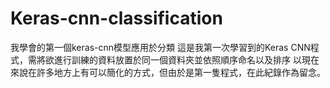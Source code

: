 # Keras-cnn-classification
我學會的第一個keras-cnn模型應用於分類
這是我第一次學習到的Keras CNN程式，需將欲進行訓練的資料放置於同一個資料夾並依照順序命名以及排序
以現在來說在許多地方上有可以簡化的方式，但由於是第一隻程式，在此紀錄作為留念。

